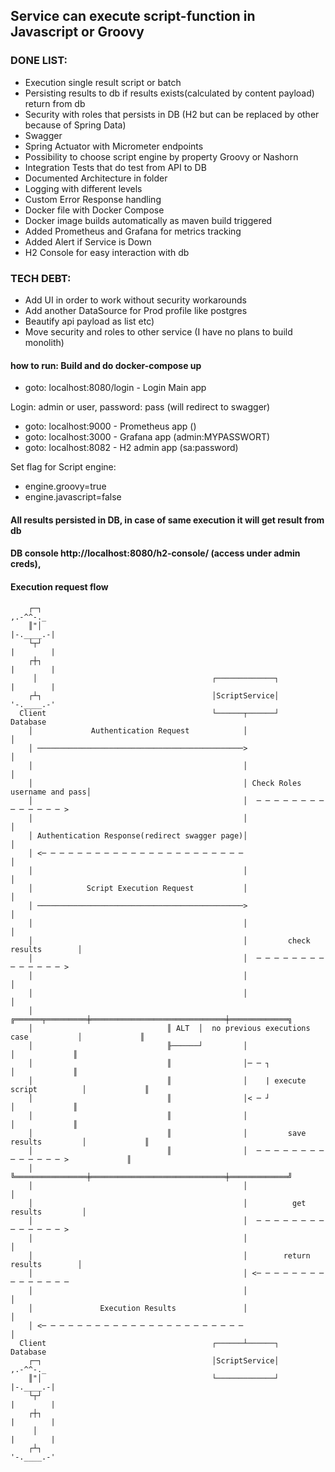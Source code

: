## Service can execute script-function in Javascript or Groovy 

### DONE LIST:
* Execution single result script or batch
* Persisting results to db if results exists(calculated by content payload) return from db
* Security with roles that persists in DB (H2 but can be replaced by other because of Spring Data)
* Swagger
* Spring Actuator with Micrometer endpoints 
* Possibility to choose script engine by property Groovy or Nashorn 
* Integration Tests that do test from API to DB
* Documented Architecture in folder
* Logging with different levels
* Custom Error Response handling
* Docker file with Docker Compose
* Docker image builds automatically as maven build triggered
* Added Prometheus and Grafana for metrics tracking
* Added Alert if Service is Down
* H2 Console for easy interaction with db

### TECH DEBT:
* Add UI in order to work without security workarounds
* Add another DataSource for Prod profile like postgres
* Beautify api  payload as list etc)
* Move security and roles to other service (I have no plans to build monolith)

#### how to run: Build and do docker-compose up
* goto: localhost:8080/login - Login Main app

Login: admin or user, password: pass (will redirect to swagger)

* goto: localhost:9000 - Prometheus app ()
* goto: localhost:3000 - Grafana app (admin:MYPASSWORT)
* goto: localhost:8082 - H2 admin app (sa:password)

Set flag for Script engine: 
  * engine.groovy=true
  * engine.javascript=false 
    
#### All results persisted in DB, in case of same execution it will get result from db 

#### DB console http://localhost:8080/h2-console/ (access under admin creds),

#### Execution request flow 

        ┌─┐                                                                          ,.-^^-._         
        ║"│                                                                         |-.____.-|        
        └┬┘                                                                         |        |        
        ┌┼┐                                                                         |        |        
         │                                       ┌─────────────┐                    |        |        
        ┌┴┐                                      │ScriptService│                    '-.____.-'        
      Client                                     └──────┬──────┘                    Database          
        │             Authentication Request            │                              │              
        │ ──────────────────────────────────────────────>                              │              
        │                                               │                              │              
        │                                               │ Check Roles username and pass│              
        │                                               │  ─ ─ ─ ─ ─ ─ ─ ─ ─ ─ ─ ─ ─ ─ >              
        │                                               │                              │              
        │ Authentication Response(redirect swagger page)│                              │              
        │ <─ ─ ─ ─ ─ ─ ─ ─ ─ ─ ─ ─ ─ ─ ─ ─ ─ ─ ─ ─ ─ ─ ─                               │              
        │                                               │                              │              
        │            Script Execution Request           │                              │              
        │ ──────────────────────────────────────────────>                              │              
        │                                               │                              │              
        │                                               │         check results        │              
        │                                               │  ─ ─ ─ ─ ─ ─ ─ ─ ─ ─ ─ ─ ─ ─ >              
        │                                               │                              │              
        │                                               │                              │              
        │                              ╔══════╤═════════╪══════════════════════════════╪═════════════╗
        │                              ║ ALT  │  no previous executions case           │             ║
        │                              ╟──────┘         │                              │             ║
        │                              ║                │─ ─ ┐                         │             ║
        │                              ║                │    | execute script          │             ║
        │                              ║                │< ─ ┘                         │             ║
        │                              ║                │                              │             ║
        │                              ║                │         save results         │             ║
        │                              ║                │  ─ ─ ─ ─ ─ ─ ─ ─ ─ ─ ─ ─ ─ ─ >             ║
        │                              ╚════════════════╪══════════════════════════════╪═════════════╝
        │                                               │                              │              
        │                                               │          get results         │              
        │                                               │  ─ ─ ─ ─ ─ ─ ─ ─ ─ ─ ─ ─ ─ ─ >              
        │                                               │                              │              
        │                                               │        return results        │              
        │                                               │ <─ ─ ─ ─ ─ ─ ─ ─ ─ ─ ─ ─ ─ ─ ─              
        │                                               │                              │              
        │               Execution Results               │                              │              
        │ <─ ─ ─ ─ ─ ─ ─ ─ ─ ─ ─ ─ ─ ─ ─ ─ ─ ─ ─ ─ ─ ─ ─                               │              
      Client                                     ┌──────┴──────┐                    Database          
        ┌─┐                                      │ScriptService│                     ,.-^^-._         
        ║"│                                      └─────────────┘                    |-.____.-|        
        └┬┘                                                                         |        |        
        ┌┼┐                                                                         |        |        
         │                                                                          |        |        
        ┌┴┐                                                                         '-.____.-'        
